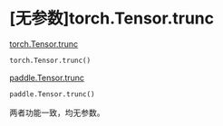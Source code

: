 # [无参数]torch.Tensor.trunc

[torch.Tensor.trunc](https://pytorch.org/docs/1.13/generated/torch.Tensor.trunc.html#torch.Tensor.trunc)

```python
torch.Tensor.trunc()
```

[paddle.Tensor.trunc](https://www.paddlepaddle.org.cn/documentation/docs/zh/api/paddle/Tensor_cn.html#trunc-name-none)

```python
paddle.Tensor.trunc()
```

两者功能一致，均无参数。
